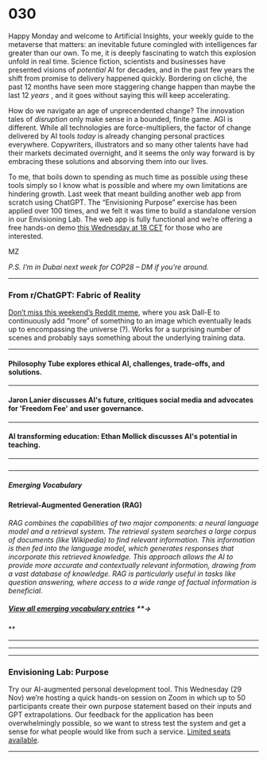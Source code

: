 # 030

Happy Monday and welcome to Artificial Insights, your weekly guide to the metaverse that matters: an inevitable future comingled with intelligences far greater than our own. To me, it is deeply fascinating to watch this explosion unfold in real time. Science fiction, scientists and businesses have presented visions of _potential_ AI for decades, and in the past few years the shift from promise to delivery happened quickly. Bordering on cliché, the past 12 months have seen more staggering change happen than maybe the last 12 _years_ , and it goes without saying this will keep accelerating.

How do we navigate an age of unprecendented change? The innovation tales of _disruption_ only make sense in a bounded, finite game. AGI is different. While all technologies are force-multipliers, the factor of change delivered by AI tools _today_ is already changing personal practices everywhere. Copywriters, illustrators and so many other talents have had their markets decimated overnight, and it seems the only way forward is by embracing these solutions and absorving them into our lives.

To me, that boils down to spending as much time as possible _using_ these tools simply so I know what is possible and where my own limitations are hindering growth. Last week that meant building another web app from scratch using ChatGPT. The “Envisioning Purpose” exercise has been applied over 100 times, and we felt it was time to build a standalone version in our Envisioning Lab. The web app is fully functional and we’re offering a free hands-on demo [this Wednesday at 18 CET](https://us02web.zoom.us/meeting/register/tZ0udumvrT0uHtXUvoc5wsaeWbvhkwieI6uI#/registration) for those who are interested.

MZ

_P.S. I’m in Dubai next week for COP28 – DM if you’re around._

* * *

### From r/ChatGPT: Fabric of Reality

[Don’t miss this weekend’s Reddit meme](https://www.reddit.com/r/ChatGPT/), where you ask Dall-E to continuously add “more” of something to an image which eventually leads up to encompassing the universe \(?\). Works for a surprising number of scenes and probably says something about the underlying training data.

* * *

#### Philosophy Tube explores ethical AI, challenges, trade-offs, and solutions.

* * *

#### Jaron Lanier discusses AI's future, critiques social media and advocates for 'Freedom Fee' and user governance.

* * *

#### AI transforming education: Ethan Mollick discusses AI's potential in teaching.

* * *

#####

* * *

##### Emerging Vocabulary

#### **Retrieval-Augmented Generation \(RAG\)**

_RAG combines the capabilities of two major components: a neural language model and a retrieval system. The retrieval system searches a large corpus of documents \(like Wikipedia\) to find relevant information. This information is then fed into the language model, which generates responses that incorporate this retrieved knowledge. This approach allows the AI to provide more accurate and contextually relevant information, drawing from a vast database of knowledge. RAG is particularly useful in tasks like question answering, where access to a wide range of factual information is beneficial._

##### [View all emerging vocabulary entries](https://newsletter.envisioning.io/p/emerging-vocabulary) **→
**

* * *

* * *

* * *

### Envisioning Lab: Purpose

Try our AI-augmented personal development tool. This Wednesday \(29 Nov\) we’re hosting a quick hands-on session on Zoom in which up to 50 participants create their own purpose statement based on their inputs and GPT extrapolations. Our feedback for the application has been overwhelmingly possible, so we want to stress test the system and get a sense for what people would like from such a service. [Limited seats available](https://us02web.zoom.us/meeting/register/tZ0udumvrT0uHtXUvoc5wsaeWbvhkwieI6uI#/registration).

* * *
